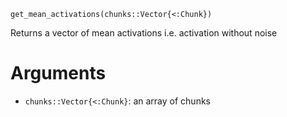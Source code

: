 ```
get_mean_activations(chunks::Vector{<:Chunk})
```

Returns a vector of mean activations i.e. activation without noise

# Arguments

  * `chunks::Vector{<:Chunk}`: an array of chunks
